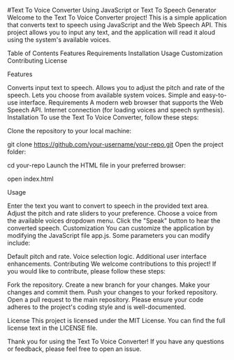 #Text To Voice Converter Using JavaScript or Text To Speech Generator
Welcome to the Text To Voice Converter project! This is a simple application that converts text to speech using JavaScript and the Web Speech API. This project allows you to input any text, and the application will read it aloud using the system's available voices.

Table of Contents
Features
Requirements
Installation
Usage
Customization
Contributing
License


Features


Converts input text to speech.
Allows you to adjust the pitch and rate of the speech.
Lets you choose from available system voices.
Simple and easy-to-use interface.
Requirements
A modern web browser that supports the Web Speech API.
Internet connection (for loading voices and speech synthesis).
Installation
To use the Text To Voice Converter, follow these steps:

Clone the repository to your local machine:

git clone https://github.com/your-username/your-repo.git
Open the project folder:

cd your-repo
Launch the HTML file in your preferred browser:

open index.html

Usage


Enter the text you want to convert to speech in the provided text area.
Adjust the pitch and rate sliders to your preference.
Choose a voice from the available voices dropdown menu.
Click the "Speak" button to hear the converted speech.
Customization
You can customize the application by modifying the JavaScript file app.js. Some parameters you can modify include:

Default pitch and rate.
Voice selection logic.
Additional user interface enhancements.
Contributing
We welcome contributions to this project! If you would like to contribute, please follow these steps:

Fork the repository.
Create a new branch for your changes.
Make your changes and commit them.
Push your changes to your forked repository.
Open a pull request to the main repository.
Please ensure your code adheres to the project's coding style and is well-documented.

License
This project is licensed under the MIT License. You can find the full license text in the LICENSE file.

Thank you for using the Text To Voice Converter! If you have any questions or feedback, please feel free to open an issue.

